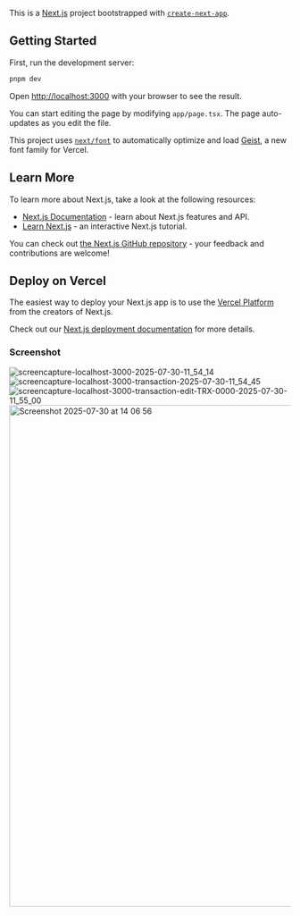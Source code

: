 This is a [Next.js](https://nextjs.org) project bootstrapped with [`create-next-app`](https://nextjs.org/docs/app/api-reference/cli/create-next-app).

## Getting Started

First, run the development server:

```bash
pnpm dev
```

Open [http://localhost:3000](http://localhost:3000) with your browser to see the result.

You can start editing the page by modifying `app/page.tsx`. The page auto-updates as you edit the file.

This project uses [`next/font`](https://nextjs.org/docs/app/building-your-application/optimizing/fonts) to automatically optimize and load [Geist](https://vercel.com/font), a new font family for Vercel.

## Learn More

To learn more about Next.js, take a look at the following resources:

- [Next.js Documentation](https://nextjs.org/docs) - learn about Next.js features and API.
- [Learn Next.js](https://nextjs.org/learn) - an interactive Next.js tutorial.

You can check out [the Next.js GitHub repository](https://github.com/vercel/next.js) - your feedback and contributions are welcome!

## Deploy on Vercel

The easiest way to deploy your Next.js app is to use the [Vercel Platform](https://vercel.com/new?utm_medium=default-template&filter=next.js&utm_source=create-next-app&utm_campaign=create-next-app-readme) from the creators of Next.js.

Check out our [Next.js deployment documentation](https://nextjs.org/docs/app/building-your-application/deploying) for more details.

### Screenshot
![screencapture-localhost-3000-2025-07-30-11_54_14](https://github.com/user-attachments/assets/6062fd3d-ecaa-4a8f-8765-b918edcbe917)
![screencapture-localhost-3000-transaction-2025-07-30-11_54_45](https://github.com/user-attachments/assets/f90210ad-d02a-4692-bc40-39e2e4f35146)
![screencapture-localhost-3000-transaction-edit-TRX-0000-2025-07-30-11_55_00](https://github.com/user-attachments/assets/64eee7df-a8ec-4d91-a2c3-13092b433e0b)
<img width="1229" height="898" alt="Screenshot 2025-07-30 at 14 06 56" src="https://github.com/user-attachments/assets/d66904fa-0202-4bd3-b96f-5fdfc5c4f456" />

